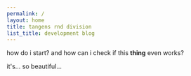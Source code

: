 ```yaml
---
permalink: /
layout: home
title: tangens rnd division
list_title: development blog
---
```


how do i start?
and how can i check if this **thing** even works?

it's... so beautiful...
